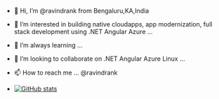 - 👋 Hi, I’m @ravindrank from Bengaluru,KA,India
- 👀 I’m interested in building native cloudapps, app modernization, full stack development using .NET Angular Azure ...
- 🌱 I’m always learning ...
- 💞️ I’m looking to collaborate on .NET Angular Azure Linux ...
- 📫 How to reach me ...  @ravindrank

- [![GitHub stats](https://github-readme-stats.vercel.app/api?username=ravindrank)](https://github.com/anuraghazra/github-readme-stats)
<!---
ravindrank/ravindrank is a ✨ special ✨ repository because its `README.md` (this file) appears on your GitHub profile.
You can click the Preview link to take a look at your changes.
--->
